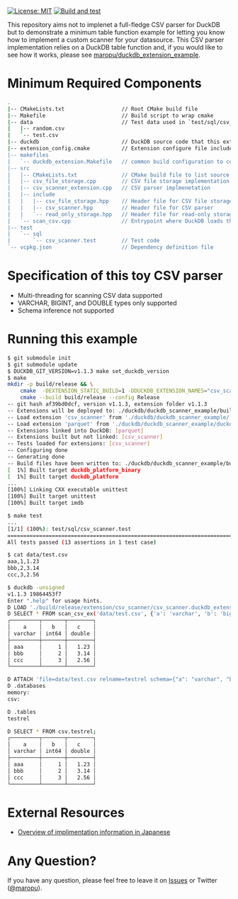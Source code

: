 [![License: MIT](https://img.shields.io/badge/License-MIT-yellow.svg)](https://opensource.org/licenses/MIT)
[![Build and test](https://github.com/maropu/duckdb_scanner_example/actions/workflows/build_and_tests.yml/badge.svg)](https://github.com/maropu/duckdb_scanner_example/actions/workflows/build_and_tests.yml)

This repository aims not to implenet a full-fledge CSV parser for DuckDB but to demonstrate a minimum table
function example for letting you know how to implement a custom scanner for your datasource.
This CSV parser implementation relies on a DuckDB table function and, if you would like to see how it works,
please see [maropu/duckdb_extension_example](https://github.com/maropu/duckdb_extension_example).

# Minimum Required Components

```bash
.
|-- CMakeLists.txt                  // Root CMake build file
|-- Makefile                        // Build script to wrap cmake
|-- data                            // Test data used in `test/sql/csv_scanner.test`
|   |-- random.csv
|   `-- test.csv
|-- duckdb                          // DuckDB source code that this extension depends on
|-- extension_config.cmake          // Extension configure file included by DuckDB's build system
|-- makefiles
|   `-- duckdb_extension.Makefile   // common build configuration to compile extention, copied from `duckdb/extension-ci-tools`
|-- src
|   |-- CMakeLists.txt              // CMake build file to list source files
|   |-- csv_file_storage.cpp        // CSV file storage implementation
|   |-- csv_scanner_extension.cpp   // CSV parser implmenetation
|   |-- include
|   |   |-- csv_file_storage.hpp    // Header file for CSV file storage
|   |   |-- csv_scanner.hpp         // Header file for CSV parser
|   |   `-- read_only_storage.hpp   // Header file for read-only storage
|   `-- scan_csv.cpp                // Entrypoint where DuckDB loads this extension
|-- test
|   `-- sql
|       `-- csv_scanner.test        // Test code
`-- vcpkg.json                      // Dependency definition file
```

# Specification of this toy CSV parser

 - Multi-threading for scanning CSV data supported
 - VARCHAR, BIGINT, and DOUBLE types only supported
 - Schema inference not supported

# Running this example

```bash
$ git submodule init
$ git submodule update
$ DUCKDB_GIT_VERSION=v1.1.3 make set_duckdb_version
$ make
mkdir -p build/release && \
	cmake  -DEXTENSION_STATIC_BUILD=1 -DDUCKDB_EXTENSION_NAMES="csv_scanner" -DDUCKDB_EXTENSION_CSV_SCANNER_PATH="./duckdb/duckdb_scanner_example/" -DDUCKDB_EXTENSION_CSV_SCANNER_SHOULD_LINK=0 -DDUCKDB_EXTENSION_CSV_SCANNER_LOAD_TESTS=1 -DDUCKDB_EXTENSION_CSV_SCANNER_TEST_PATH="./duckdb/duckdb_scanner_example/test/sql" -DOSX_BUILD_ARCH=  -DDUCKDB_EXPLICIT_PLATFORM='' -DCMAKE_BUILD_TYPE=Release -S ./duckdb/ -B build/release && \
	cmake --build build/release --config Release
-- git hash af39bd0dcf, version v1.1.3, extension folder v1.1.3
-- Extensions will be deployed to: ./duckdb/duckdb_scanner_example/build/release/repository
-- Load extension 'csv_scanner' from './duckdb/duckdb_scanner_example/'
-- Load extension 'parquet' from './duckdb/duckdb_scanner_example/duckdb/extensions' @ v1.1.3
-- Extensions linked into DuckDB: [parquet]
-- Extensions built but not linked: [csv_scanner]
-- Tests loaded for extensions: [csv_scanner]
-- Configuring done
-- Generating done
-- Build files have been written to: ./duckdb/duckdb_scanner_example/build/release
[  1%] Built target duckdb_platform_binary
[  1%] Built target duckdb_platform
...
[100%] Linking CXX executable unittest
[100%] Built target unittest
[100%] Built target imdb

$ make test
...
[1/1] (100%): test/sql/csv_scanner.test
===============================================================================
All tests passed (13 assertions in 1 test case)

$ cat data/test.csv
aaa,1,1.23
bbb,2,3.14
ccc,3,2.56

$ duckdb -unsigned
v1.1.3 19864453f7
Enter ".help" for usage hints.
D LOAD './build/release/extension/csv_scanner/csv_scanner.duckdb_extension';
D SELECT * FROM scan_csv_ex('data/test.csv', {'a': 'varchar', 'b': 'bigint', 'c': 'double'});
┌─────────┬───────┬────────┐
│    a    │   b   │   c    │
│ varchar │ int64 │ double │
├─────────┼───────┼────────┤
│ aaa     │     1 │   1.23 │
│ bbb     │     2 │   3.14 │
│ ccc     │     3 │   2.56 │
└─────────┴───────┴────────┘

D ATTACH 'file=data/test.csv relname=testrel schema={"a": "varchar", "b": "bigint", "c": "double"}' AS csv (TYPE CSV_SCANNER);
D .databases
memory:
csv:

D .tables
testrel

D SELECT * FROM csv.testrel;
┌─────────┬───────┬────────┐
│    a    │   b   │   c    │
│ varchar │ int64 │ double │
├─────────┼───────┼────────┤
│ aaa     │     1 │   1.23 │
│ bbb     │     2 │   3.14 │
│ ccc     │     3 │   2.56 │
└─────────┴───────┴────────┘
```

# External Resources

 - [Overview of implimentation information in Japanese](https://github.com/maropu/20241129_taroleo_study/blob/master/20241129_duckdb_study/duckdb_extension.md)

# Any Question?

If you have any question, please feel free to leave it on [Issues](https://github.com/maropu/duckdb_scanner_example/issues)
or Twitter ([@maropu](http://twitter.com/#!/maropu)).
